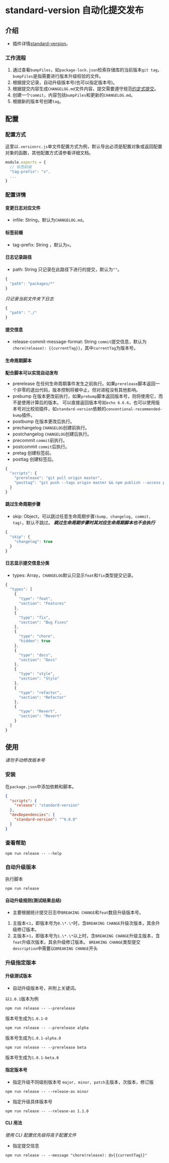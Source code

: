 # standard-version 自动化提交发布

## 介绍

- 插件详情[standard-version](https://github.com/conventional-changelog/standard-version)。

### 工作流程

1. 通过查看`bumpFiles`，如`package-lock.json`检索存储库的当前版本`git tag`，`bumpFiles`是指需要进行版本升级校验的文件。
2. 根据提交记录，自动升级版本号(也可以指定版本号)。
3. 根据提交内容生成`CHANGELOG.md`文件内容，提交需要遵守规范[约定式提交](https://www.conventionalcommits.org/en/v1.0.0/)。
4. 创建一个`commit`，内容包括`bumpFiles`和更新的`CHANGELOG.md`。
5. 根据新的版本号创建`tag`。

## 配置

### 配置方式

这里以`.versionrc.js`单文件配置方式为例，默认导出必须是配置对象或返回配置对象的函数，其他配置方式请参看详细文档。

```JavaScript
module.exports = {
  // 标签前缀
  "tag-prefix": "v",
  ...
}
```

### 配置详情

#### 变更日志对应文件

- infile: String，默认为`CHANGELOG.md`。

#### 标签前缀

- tag-prefix: String ，默认为`v`。

#### 日志记录路径

- path: String 只记录在此路径下进行的提交，默认为`""`。

```JavaScript
{
  "path": "packages/*"
}
```

*只记录当前文件夹下日志*

```JavaScript
{
  "path": "./"
}
```

#### 提交信息

- release-commit-message-format: String `commit`提交信息，默认为`chore(release): {{currentTag}}`，其中`currentTag`为版本号。

#### 生命周期脚本

**配合脚本可以实现自动发布**

- prerelease 在任何生命周期事件发生之前执行。如果`prerelease`脚本返回一个非零的退出代码，版本控制将被中止，但对进程没有其他影响。
- prebump 在版本更改前执行，如果`prebump`脚本返回版本号，则将使用它，而不是使用计算后的版本。
  可以直接返回版本号如`echo 6.6.6`，也可以使用版本号对比校验插件，如`standard-version`依赖的`conventional-recommended-bump`插件。
- postbump 在版本更改后执行。
- prechangelog `CHANGELOG`创建前执行。
- postchangelog `CHANGELOG`创建后执行。
- precommit `commit`前执行。
- postcommit `commit`后执行。
- pretag 创建标签前。
- posttag 创建标签后。

```JavaScript
{
  "scripts": {
    "prerelease": "git pull origin master",
    "posttag": "git push --tags origin master && npm publish --access public"
  }
}
```

#### 跳过生命周期步骤

- skip: Object，可以跳过任意生命周期步骤`(bump, changelog, commit, tag)`，默认不跳过。
  **_跳过生命周期步骤时其对应生命周期脚本也不会执行_**

```JavaScript
{
  "skip": {
    "changelog": true
  }
}
```

#### 日志显示提交信息分类

- types: Array，`CHANGELOG`默认只显示`feat`和`fix`类型提交记录。

```JavaScript
{
  "types": [
    {
      "type": "feat",
      "section": "Features"
    },
    {
      "type": "fix",
      "section": "Bug Fixes"
    },
    {
      "type": "chore",
      "hidden": true
    },
    {
      "type": "docs",
      "section": "Docs"
    },
    {
      "type": "style",
      "section": "Style"
    },
    {
      "type": "refactor",
      "section": "Refactor"
    },
    {
      "type": "Revert",
      "section": "Revert"
    }
  ]
}
```

## 使用

_请勿手动修改版本号_

### 安装

在`package.json`中添加依赖和脚本。

```json
{
  "scripts": {
    "release": "standard-version"
  },
  "devDependencies": {
    "standard-version": "^9.0.0"
  }
}
```

### 查看帮助

```shell
npm run release -- --help
```

### 自动升级版本

执行脚本

```shell
npm run release
```

#### 自动升级规则(测试结果总结)

- 主要根据统计提交日志中`BREAKING CHANGE`和`feat`数目升级版本号。

1. 主版本<`1`，即版本号为`0.\*.\*`时，含`BREAKING CHANGE`升级次版本，其余升级修订版本。
2. 主版本>`1`，即版本号为`1.\*.\*`以上时，含`BREAKING CHANGE`升级主版本，含`feat`升级次版本，其余升级修订版本。
   `BREAKING CHANGE`类型提交`description`中需要以`BREAKING CHANGE`开头

### 升级指定版本

#### 升级测试版本

- 自动升级版本号，并附上关键词。

以`1.0.1`版本为例

```shell
npm run release -- --prerelease
```

版本号生成为`1.0.1-0`

```shell
npm run release -- --prerelease alpha
```

版本号生成为`1.0.1-alpha.0`

```shell
npm run release -- --prerelease beta
```

版本号生成为`1.0.1-beta.0`

#### 指定版本号

- 指定升级不同级别版本号
  `major, minor, patch`主版本，次版本，修订版

```shell
npm run release -- --release-as minor
```

- 指定升级具体版本号

```shell
npm run release -- --release-as 1.1.0
```

#### CLI 用法

_使用 CLI 配置优先级将高于配置文件_

- 指定提交信息

```shell
npm run release -- --message "chore(release): @v{{currentTag}}"
```
